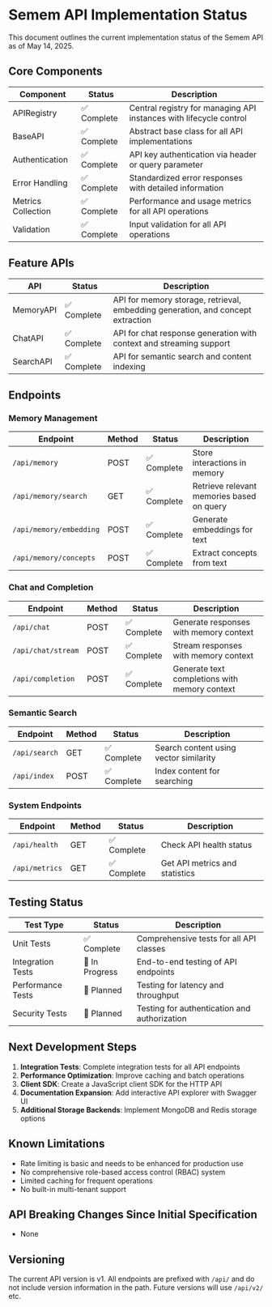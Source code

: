 # Semem API Implementation Status

This document outlines the current implementation status of the Semem API as of May 14, 2025.

## Core Components

| Component | Status | Description |
|-----------|--------|-------------|
| APIRegistry | ✅ Complete | Central registry for managing API instances with lifecycle control |
| BaseAPI | ✅ Complete | Abstract base class for all API implementations |
| Authentication | ✅ Complete | API key authentication via header or query parameter |
| Error Handling | ✅ Complete | Standardized error responses with detailed information |
| Metrics Collection | ✅ Complete | Performance and usage metrics for all API operations |
| Validation | ✅ Complete | Input validation for all API operations |

## Feature APIs

| API | Status | Description |
|-----|--------|-------------|
| MemoryAPI | ✅ Complete | API for memory storage, retrieval, embedding generation, and concept extraction |
| ChatAPI | ✅ Complete | API for chat response generation with context and streaming support |
| SearchAPI | ✅ Complete | API for semantic search and content indexing |

## Endpoints

### Memory Management

| Endpoint | Method | Status | Description |
|----------|--------|--------|-------------|
| `/api/memory` | POST | ✅ Complete | Store interactions in memory |
| `/api/memory/search` | GET | ✅ Complete | Retrieve relevant memories based on query |
| `/api/memory/embedding` | POST | ✅ Complete | Generate embeddings for text |
| `/api/memory/concepts` | POST | ✅ Complete | Extract concepts from text |

### Chat and Completion

| Endpoint | Method | Status | Description |
|----------|--------|--------|-------------|
| `/api/chat` | POST | ✅ Complete | Generate responses with memory context |
| `/api/chat/stream` | POST | ✅ Complete | Stream responses with memory context |
| `/api/completion` | POST | ✅ Complete | Generate text completions with memory context |

### Semantic Search

| Endpoint | Method | Status | Description |
|----------|--------|--------|-------------|
| `/api/search` | GET | ✅ Complete | Search content using vector similarity |
| `/api/index` | POST | ✅ Complete | Index content for searching |

### System Endpoints

| Endpoint | Method | Status | Description |
|----------|--------|--------|-------------|
| `/api/health` | GET | ✅ Complete | Check API health status |
| `/api/metrics` | GET | ✅ Complete | Get API metrics and statistics |

## Testing Status

| Test Type | Status | Description |
|-----------|--------|-------------|
| Unit Tests | ✅ Complete | Comprehensive tests for all API classes |
| Integration Tests | 🔄 In Progress | End-to-end testing of API endpoints |
| Performance Tests | 📝 Planned | Testing for latency and throughput |
| Security Tests | 📝 Planned | Testing for authentication and authorization |

## Next Development Steps

1. **Integration Tests**: Complete integration tests for all API endpoints
2. **Performance Optimization**: Improve caching and batch operations
3. **Client SDK**: Create a JavaScript client SDK for the HTTP API
4. **Documentation Expansion**: Add interactive API explorer with Swagger UI
5. **Additional Storage Backends**: Implement MongoDB and Redis storage options

## Known Limitations

- Rate limiting is basic and needs to be enhanced for production use
- No comprehensive role-based access control (RBAC) system
- Limited caching for frequent operations
- No built-in multi-tenant support

## API Breaking Changes Since Initial Specification

- None

## Versioning

The current API version is v1. All endpoints are prefixed with `/api/` and do not include version information in the path. Future versions will use `/api/v2/` etc.